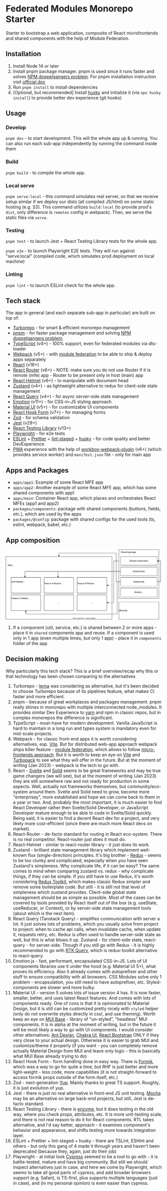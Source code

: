# Federated Modules Monorepo Starter

Starter to bootstrap a web application, composite of React microfrontends and shared components with the help of Module Federation.

## Installation

1. Install Node 14 or later
2. Install pnpm package manager. pnpm is used since it runs faster and solves [NPM doppelgangers problem](https://rushjs.io/pages/advanced/npm_doppelgangers/). For pnpm installation instruction visit [official doc](https://pnpm.io/installation)
3. Run `pnpm install` to install dependencies
4. [Optional, but recommended] Install [husky](https://typicode.github.io/husky/#/) and initialize it (via `npx husky install`) to provide better dev experience (git hooks)

## Usage

### Develop

`pnpm dev` - to start development. This will the whole app up & running. You can also run each sub-app independently by running the command inside them

### Build

`pnpm build` - to compile the whole app.

### Local serve

`pnpm serve:local` - this command simulates real server, so that we receive setup similar if we deploy our dists (all compiled JS/html) on some static hosting (e.g. S3). This command utilizes `build:local` (to provide prod's `dist`, only difference is `remotes` config in webpack). Then, we serve the static files via `serve`.

### Testing

`pnpm test` - to launch Jest + React Testing Library tests for the whole app.

`pnpm e2e` - to launch Playwright E2E tests. They will run against "serve:local" (compiled code, which simulates prod deployment on local machine)

### Linting

`pnpm lint` - to launch ESLint check for the whole app.

## Tech stack

The app in general (and each separate sub-app in particular) are built on top of:

- [Turborepo](https://turbo.build/repo) - for smart & efficient monorepo management
- [pnpm](https://pnpm.io/) - for faster package management and solving [NPM doppelgangers problem](https://rushjs.io/pages/advanced/npm_doppelgangers/).
- [TypeScript](https://www.typescriptlang.org/docs/) (v4+) - 100% support, even for federated modules via dts-loader
- [Webpack](https://webpack.js.org/) (v5+) - with [module federation](https://webpack.js.org/concepts/module-federation/) to be able to ship & deploy apps separately
- [React](https://reactjs.org/) (v18+)
- [React Router](https://reactrouter.com/en/main) (v6+) - NOTE: make sure you do not use Router if it is remote (mfe) app - Router to be present only in host (main) app
- [React Helmet](https://github.com/nfl/react-helmet) (v6+) - to manipulate with document head
- [Zustand](https://github.com/pmndrs/zustand) (v4+) - as lightweight alternative to redux for client-side state management
- [React Query](https://github.com/tanstack/query) (v4+) - for async server-side state management
- [Emotion](https://emotion.sh/docs/introduction) (v11+) - for CSS-in-JS styling approach
- [Material UI](https://mui.com/material-ui/getting-started/overview/) (v5+) - for customizable UI components
- [React Hook Form](https://react-hook-form.com/) (v7+) - for managing forms
- [Zod](https://github.com/colinhacks/zod) - for schema validation
- [Jest](https://jestjs.io/docs/getting-started) (v29+)
- [React Testing Library](https://testing-library.com/docs/react-testing-library/intro) (v13+)
- [Playwright](https://playwright.dev/) - for e2e tests
- [ESLint](https://eslint.org/docs/latest/) + [Prettier](https://prettier.io/docs/en/index.html) + [lint-staged](https://github.com/okonet/lint-staged) + [husky](https://github.com/typicode/husky) - for code quality and better DevExperience
- [PWA](https://web.dev/progressive-web-apps/) experience with the help of [workbox-webpack-plugin](https://github.com/googlechrome/workbox) (v6+) (which provides service worker) and `manifest.json` file - only for main app

## Apps and Packages

- `apps/app1`: Example of some React MFE app
- `apps/app2`: Another example of some React MFE app, which has some shared components with app1
- `apps/main`: Container React app, which places and orchestrates React MFEs (app1 and app2)
- `packages/components`: package with shared components (buttons, fields, etc.), which are used by the apps
- `packages/@config`: package with shared configs for the used tools (ts, eslint, webpack, babel, etc.)

## App composition

![App composition diagram](./AppComposition.drawio.svg)

1. If a component (util, service, etc.) is shared between 2 or more apps - place it in `shared` components app and reuse. If a component is used only in 1 app (even multiple times, but only 1 app) - place it in `components` folder of the app

## Decision making

Why particularly this tech stack? This is a brief overview/recap why this or that technology has been chosen comparing to the alternatives

1. Turborepo - [lerna](https://lerna.js.org/) was considering as alternative, but it's been decided to choose Turborepo because of its pipelines feature, what makes CI faster and more efficient.
2. pnpm - because of great workplaces and packages management. pnpm really shines in monorepo with multiple interconnected node_modules. It provides similar Dev Experience to [yarn](https://yarnpkg.com/) and npm in classic repos, but in complex monorepos the difference is significant.
3. TypeScript - must-have for modern development. Vanilla JavaScript is hard to maintain in a long run and types system is mandatory even for mid-scale projects.
4. Webpack - for classic front-end apps it is worth considering alternatives, esp. [Vite](https://vitejs.dev/). But for distributed web-app approach webpack ships killer feature - [module federation](https://module-federation.github.io/), which allows to follow [micro-frontends approach](https://micro-frontends.org/). But it is worth to keep an eye on [Vite](https://vitejs.dev/) and [Turbopack](https://turbo.build/pack) to see what they will offer in the future. But at the moment of writing (Jan 2023) - webpack is the tech to go with.
5. React - [Svelte](https://svelte.dev/) and [Solid](https://www.solidjs.com/) seems to be great frameworks and may be true game changers (we will see), but at the moment of writing (Jan 2023) they are still somewhere raw and not ready for production in some aspects. Well, actually not frameworks themselves, but community/eco-system around them. Svelte and Solid need to grow, become more "enterprisey", more established and hope we can come back to them in a year or two. And, probably the most important, it is much easier to find React Developer rather then Svelte/Solid Developer, or JavaScript Developer mature enough to be able to code in Svelte/Solid quickly. Being said, it is easier to find a decent React dev for a project, and very likely more cost-efficient (since there are much more React devs on market).
6. React-Router - de-facto standard for routing in React eco-system. There is no real competitor. React-router just does it must do.
7. React-Helmet - similar to react-router library - it just does its work.
8. Zustand - brilliant state management library which implement well-known flux (single-direction) principles. It's big brother - [Redux](https://redux.js.org/) - seems to be too clunky and complicated, especially when you have seen Zustand's simpleness. Why complicate life, if it can be easy? The same comes to mind when comparing zustand vs. redux - why complicate things, if they can be simple. If you still have to use Redux, it's worth considering [Redux Toolkit](https://redux-toolkit.js.org/), which makes classic Redux simpler and remove some boilerplate code. But still - it is still not that level of simpleness which zustand provides. Client-side global state management should be as simple as possible. Most of the cases can be covered by tools provided by React itself out of the box (e.g. useState, useReducer, or Context), or by server-side state management tools (about which is the next item).
9. React Query (Tanstack Query) - simplifies communication with server a lot. It just solves lots of problems, which you usually solve from project to project: when to cache api calls, when invalidate cache, when update it, requests retry, etc. Redux is often used to handle server-side state as well, but this is what blows it up. Zustand - for client-side state, react-query - for server-side. Though if you still go with Redux - it is highly recommended to go with [RTK Query](https://redux-toolkit.js.org/rtk-query/overview), which is redux-toolkit alternative to react-query.
10. Emotion.js - fast, performant, encapsulated CSS-in-JS. Lots of UI components libraries use it under the hood (e.g. Material UI 5+), what proves its efficiency. Also it already comes with autoprefixer and other stuff to ensure compatibility with all browsers. CSS Modules solve only 1 problem - encapsulation, you still need to have autoprefixer, etc. Styled-components are slower and more bulky.
11. Material UI - version 5 solves lots of issue version 4 has. It is now faster, smaller, better, and uses latest React features. And comes with lots of components ready. One of cons is that it is opinionated to Material Design, but it is still can be customized pretty nicely with `styled` helper (only do not overwrite styles directly in css!, and use theming). Worth keep an eye on [MUI Base](https://mui.com/base/getting-started/overview/) - library of "un-styled", "headless" MUI components. It is in alpha at the moment of writing, but in the future it will be most likely a way to go with UI components. I would consider other alternatives: [Ant Design](https://ant.design/), [Chakra UI](https://chakra-ui.com/), [React Bootstrap](https://react-bootstrap.github.io/) ONLY if they very close to your actual design. Otherwise it is easier to grab MUI and customize/theme it properly (if you want - you can completely remove actually Material Design from MUI and leave only logic - this is basically what MUI Base already trying to do)
12. React Hook Form - form handling done in easy way. There is [Formik](https://formik.org/), which was a way to go for quite a time, but RHF is just better and more light-weight - less code, more capabilities (it is not straight-forward to access formik props outside of the form itself, etc.)
13. Zod - next-generation [Yup](https://github.com/jquense/yup). Mainly thanks to great TS support. Roughly, it is just evolution of yup.
14. Jest - there is just no real alternative in front-end JS unit testing. [Mocha](https://mochajs.org/) may be an alternative on large back-end projects, but still, Jest is de-facto standard.
15. React Testing Library - there is [enzyme](https://github.com/enzymejs/enzyme/), but it does testing in the old way, where you check props, attributes, etc. It is more unit-testing scale, and there is not real reason to do it for React components. RTL takes alternative, and I'd say better, approach - it examines component's behavior and appearance, and shifts testing more towards integration layer.
16. ESLint + Prettier + lint-staged + husky - there are TSLint, ESHint and others - but only this gang of 4 made it through years and haven't been deprecated (because they, again, just do their job)
17. Playwright - at initial look [Cypress](https://www.cypress.io/) seemed to be a tool to go with - it is battle-tested, mature and have big community. But still we should inspect alternatives just in case, and here we come by Playwright, which seems to take all good parts of cypress, and add broader browsers support (e.g. Safari), is TS-first, plus supports multiple languages (just in case), and (in my personal opinion) is even easier than cypress.
